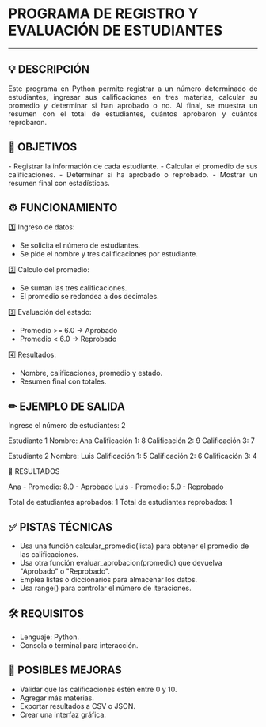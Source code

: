 # PROGRAMA DE REGISTRO Y EVALUACIÓN DE ESTUDIANTES
--------------------------------------------------
💡 DESCRIPCIÓN
--------------------------------------------------
<p align="justify">
Este programa en Python permite registrar a un número
determinado de estudiantes, ingresar sus calificaciones
en tres materias, calcular su promedio y determinar
si han aprobado o no. Al final, se muestra un resumen
con el total de estudiantes, cuántos aprobaron y cuántos
reprobaron.

📌 OBJETIVOS
--------------------------------------------------
<p align="justify">
- Registrar la información de cada estudiante.
- Calcular el promedio de sus calificaciones.
- Determinar si ha aprobado o reprobado.
- Mostrar un resumen final con estadísticas.

⚙ FUNCIONAMIENTO
--------------------------------------------------
1️⃣ Ingreso de datos:
   - Se solicita el número de estudiantes.
   - Se pide el nombre y tres calificaciones por estudiante.

2️⃣ Cálculo del promedio:
   - Se suman las tres calificaciones.
   - El promedio se redondea a dos decimales.

3️⃣ Evaluación del estado:
   - Promedio >= 6.0  →  Aprobado
   - Promedio < 6.0   →  Reprobado

4️⃣ Resultados:
   - Nombre, calificaciones, promedio y estado.
   - Resumen final con totales.

✏ EJEMPLO DE SALIDA
--------------------------------------------------
Ingrese el número de estudiantes: 2

Estudiante 1
Nombre: Ana
Calificación 1: 8
Calificación 2: 9
Calificación 3: 7

Estudiante 2
Nombre: Luis
Calificación 1: 5
Calificación 2: 6
Calificación 3: 4

🎯 RESULTADOS 

Ana - Promedio: 8.0 - Aprobado
Luis - Promedio: 5.0 - Reprobado

Total de estudiantes aprobados: 1
Total de estudiantes reprobados: 1

✅ PISTAS TÉCNICAS
--------------------------------------------------
- Usa una función calcular_promedio(lista) para obtener
  el promedio de las calificaciones.
- Usa otra función evaluar_aprobacion(promedio) que
  devuelva "Aprobado" o "Reprobado".
- Emplea listas o diccionarios para almacenar los datos.
- Usa range() para controlar el número de iteraciones.

🛠 REQUISITOS
--------------------------------------------------
- Lenguaje: Python.
- Consola o terminal para interacción.

🚀 POSIBLES MEJORAS
--------------------------------------------------
- Validar que las calificaciones estén entre 0 y 10.
- Agregar más materias.
- Exportar resultados a CSV o JSON.
- Crear una interfaz gráfica.
